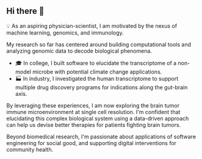 ## Hi there 👋

<!--
**vsk-1167/vsk-1167** is a ✨ _special_ ✨ repository because its `README.md` (this file) appears on your GitHub profile.

Here are some ideas to get you started:

- 🔭 I’m currently working on ...
- 🌱 I’m currently learning ...
- 👯 I’m looking to collaborate on ...
- 🤔 I’m looking for help with ...
- 💬 Ask me about ...
- 📫 How to reach me: ...
- 😄 Pronouns: ...
- ⚡ Fun fact: ...
-->
💡 As an aspiring physician-scientist, I am motivated by the nexus of machine learning, genomics, and immunology. 

My research so far has centered around building computational tools and analyzing genomic data to decode biological phenomena. 
- 🎓 In college, I built software to elucidate the transcriptome of a non-model microbe with potential climate change applications.
- 🏭 In industry, I investigated the human transcriptome to support multiple drug discovery programs for indications along the gut-brain axis. 

By leveraging these experiences, I am now exploring the brain tumor immune microenvironment at single cell resolution. I'm confident that elucidating this complex biological system using a data-driven approach can help us devise better therapies for patients fighting brain tumors. 

Beyond biomedical research, I'm passionate about applications of software engineering for social good, and supporting digital interventions for community health.

